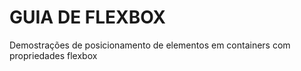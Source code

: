 # GUIA DE FLEXBOX

Demostrações de posicionamento de elementos em containers com propriedades flexbox